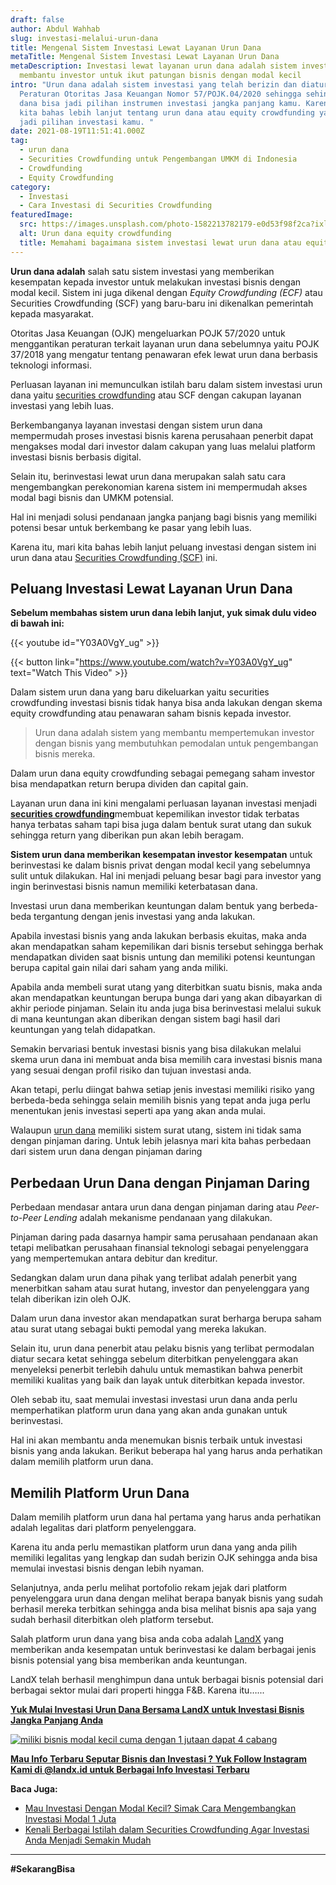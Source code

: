 ```yaml
---
draft: false
author: Abdul Wahhab
slug: investasi-melalui-urun-dana
title: Mengenal Sistem Investasi Lewat Layanan Urun Dana
metaTitle: Mengenal Sistem Investasi Lewat Layanan Urun Dana
metaDescription: Investasi lewat layanan urun dana adalah sistem investasi yang
  membantu investor untuk ikut patungan bisnis dengan modal kecil
intro: "Urun dana adalah sistem investasi yang telah berizin dan diatur
  Peraturan Otoritas Jasa Keuangan Nomor 57/POJK.04/2020 sehingga sehingga urun
  dana bisa jadi pilihan instrumen investasi jangka panjang kamu. Karena itu yuk
  kita bahas lebih lanjut tentang urun dana atau equity crowdfunding yang bisa
  jadi pilihan investasi kamu. "
date: 2021-08-19T11:51:41.000Z
tag:
  - urun dana
  - Securities Crowdfunding untuk Pengembangan UMKM di Indonesia
  - Crowdfunding
  - Equity Crowdfunding
category:
  - Investasi
  - Cara Investasi di Securities Crowdfunding
featuredImage:
  src: https://images.unsplash.com/photo-1582213782179-e0d53f98f2ca?ixlib=rb-1.2.1&ixid=MnwxMjA3fDB8MHxwaG90by1wYWdlfHx8fGVufDB8fHx8&auto=format&fit=crop&w=1470&q=80
  alt: Urun dana equity crowdfunding
  title: Memahami bagaimana sistem investasi lewat urun dana atau equity crowdfunding
---
```

**Urun dana adalah** salah satu sistem investasi yang memberikan kesempatan kepada investor untuk melakukan investasi bisnis dengan modal kecil. Sistem ini juga dikenal dengan *Equity Crowdfunding (ECF)* atau Securities Crowdfunding (SCF) yang baru-baru ini dikenalkan pemerintah kepada masyarakat.

Otoritas Jasa Keuangan (OJK) mengeluarkan POJK 57/2020 untuk menggantikan peraturan terkait layanan urun dana sebelumnya yaitu POJK 37/2018 yang mengatur tentang penawaran efek lewat urun dana berbasis teknologi informasi.

Perluasan layanan ini memunculkan istilah baru dalam sistem investasi urun dana yaitu [securities crowdfunding](https://landx.id/project/?utm_source=Blog&utm_medium=organic+keyword&utm_campaign=blog&utm_id=Blog) atau SCF dengan cakupan layanan investasi yang lebih luas.

Berkembanganya layanan investasi dengan sistem urun dana mempermudah proses investasi bisnis karena perusahaan penerbit dapat mengakses modal dari investor dalam cakupan yang luas melalui platform investasi bisnis berbasis digital.

Selain itu, berinvestasi lewat urun dana merupakan salah satu cara mengembangkan perekonomian karena sistem ini mempermudah akses modal bagi bisnis dan UMKM potensial.

Hal ini menjadi solusi pendanaan jangka panjang bagi bisnis yang memiliki potensi besar untuk berkembang ke pasar yang lebih luas.

Karena itu, mari kita bahas lebih lanjut peluang investasi dengan sistem ini urun dana atau [Securities Crowdfunding (SCF)](https://landx.id/project/?utm_source=Blog&utm_medium=organic+keyword&utm_campaign=blog&utm_id=Blog) ini.

## **Peluang Investasi Lewat Layanan Urun Dana**

**Sebelum membahas sistem urun dana lebih lanjut, yuk simak dulu video di bawah ini:** 

{{< youtube id="Y03A0VgY_ug" >}} 

{{< button link="https://www.youtube.com/watch?v=Y03A0VgY_ug" text="Watch This Video" >}}

Dalam sistem urun dana yang baru dikeluarkan yaitu securities crowdfunding investasi bisnis tidak hanya bisa anda lakukan dengan skema equity crowdfunding atau penawaran saham bisnis kepada investor.

> Urun dana adalah sistem yang membantu mempertemukan investor dengan bisnis yang membutuhkan pemodalan untuk pengembangan bisnis mereka. 

Dalam urun dana equity crowdfunding sebagai pemegang saham investor bisa mendapatkan return berupa dividen dan capital gain.

Layanan urun dana ini kini mengalami perluasan layanan investasi menjadi[ **securities crowdfunding**](https://landx.id/project/?utm_source=Blog&utm_medium=organic+keyword&utm_campaign=blog&utm_id=Blog)membuat kepemilikan investor tidak terbatas hanya terbatas saham tapi bisa juga dalam bentuk surat utang dan sukuk sehingga return yang diberikan pun akan lebih beragam.

**Sistem urun dana memberikan kesempatan investor kesempatan** untuk berinvestasi ke dalam bisnis privat dengan modal kecil yang sebelumnya sulit untuk dilakukan. Hal ini menjadi peluang besar bagi para investor yang ingin berinvestasi bisnis namun memiliki keterbatasan dana.

Investasi urun dana memberikan keuntungan dalam bentuk yang berbeda-beda tergantung dengan jenis investasi yang anda lakukan.

Apabila investasi bisnis yang anda lakukan berbasis ekuitas, maka anda akan mendapatkan saham kepemilikan dari bisnis tersebut sehingga berhak mendapatkan dividen saat bisnis untung dan memiliki potensi keuntungan berupa capital gain nilai dari saham yang anda miliki.

Apabila anda membeli surat utang yang diterbitkan suatu bisnis, maka anda akan mendapatkan keuntungan berupa bunga dari yang akan dibayarkan di akhir periode pinjaman. Selain itu anda juga bisa berinvestasi melalui sukuk di mana keuntungan akan diberikan dengan sistem bagi hasil dari keuntungan yang telah didapatkan.

Semakin bervariasi bentuk investasi bisnis yang bisa dilakukan melalui skema urun dana ini membuat anda bisa memilih cara investasi bisnis mana yang sesuai dengan profil risiko dan tujuan investasi anda.

Akan tetapi, perlu diingat bahwa setiap jenis investasi memiliki risiko yang berbeda-beda sehingga selain memilih bisnis yang tepat anda juga perlu menentukan jenis investasi seperti apa yang akan anda mulai.

Walaupun [urun dana](https://landx.id/project/?utm_source=Blog&utm_medium=organic+keyword&utm_campaign=blog&utm_id=Blog) memiliki sistem surat utang, sistem ini tidak sama dengan pinjaman daring. Untuk lebih jelasnya mari kita bahas perbedaan dari sistem urun dana dengan pinjaman daring

## **Perbedaan Urun Dana dengan Pinjaman Daring**

Perbedaan mendasar antara urun dana dengan pinjaman daring atau *Peer-to-Peer Lending* adalah mekanisme pendanaan yang dilakukan.

Pinjaman daring pada dasarnya hampir sama perusahaan pendanaan akan tetapi melibatkan perusahaan finansial teknologi sebagai penyelenggara yang mempertemukan antara debitur dan kreditur.

Sedangkan dalam urun dana pihak yang terlibat adalah penerbit yang menerbitkan saham atau surat hutang, investor dan penyelenggara yang telah diberikan izin oleh OJK.

Dalam urun dana investor akan mendapatkan surat berharga berupa saham atau surat utang sebagai bukti pemodal yang mereka lakukan.

Selain itu, urun dana penerbit atau pelaku bisnis yang terlibat permodalan diatur secara ketat sehingga sebelum diterbitkan penyelenggara akan menyeleksi penerbit terlebih dahulu untuk memastikan bahwa penerbit memiliki kualitas yang baik dan layak untuk diterbitkan kepada investor.

Oleh sebab itu, saat memulai investasi investasi urun dana anda perlu memperhatikan platform urun dana yang akan anda gunakan untuk berinvestasi.

Hal ini akan membantu anda menemukan bisnis terbaik untuk investasi bisnis yang anda lakukan. Berikut beberapa hal yang harus anda perhatikan dalam memilih platform urun dana.

## **Memilih Platform Urun Dana**

Dalam memilih platform urun dana hal pertama yang harus anda perhatikan adalah legalitas dari platform penyelenggara.

Karena itu anda perlu memastikan platform urun dana yang anda pilih memiliki legalitas yang lengkap dan sudah berizin OJK sehingga anda bisa memulai investasi bisnis dengan lebih nyaman.

Selanjutnya, anda perlu melihat portofolio rekam jejak dari platform penyelenggara urun dana  dengan melihat berapa banyak bisnis yang sudah berhasil mereka terbitkan sehingga anda bisa melihat bisnis apa saja yang sudah berhasil diterbitkan oleh platform tersebut.

Salah platform urun dana yang bisa anda coba adalah [LandX](https://landx.id/project/?utm_source=Blog&utm_medium=organic+keyword&utm_campaign=blog&utm_id=Blog) yang memberikan anda kesempatan untuk berinvestasi ke dalam berbagai jenis bisnis potensial yang bisa memberikan anda keuntungan.

LandX telah berhasil menghimpun dana untuk berbagai bisnis potensial dari berbagai sektor mulai dari properti hingga F&B. Karena itu…...

**[Yuk Mulai Investasi Urun Dana Bersama LandX untuk Investasi Bisnis Jangka Panjang Anda](https://landx.id/project/?utm_source=Blog&utm_medium=organic+keyword&utm_campaign=blog&utm_id=Blog)**

[![miliki bisnis modal kecil cuma dengan 1 jutaan dapat 4 cabang ](https://accountgram-production.sfo2.cdn.digitaloceanspaces.com/landx_ghost/2021/11/jadi-owner-bisnis-hanya-1-jutaan-dengan-cuan-yang-sangat-menjanjikan.png)](https://landx.id/project/?utm_source=Blog&utm_medium=organic+keyword&utm_campaign=blog&utm_id=Blog)

**[Mau Info Terbaru Seputar Bisnis dan Investasi ? Yuk Follow Instagram Kami di @landx.id untuk Berbagai Info Investasi Terbaru](https://instagram.com/landx.id?utm_medium=copy_link)**

**Baca Juga:**

* [Mau Investasi Dengan Modal Kecil? Simak Cara Mengembangkan Investasi Modal 1 Juta](https://landx.id/blog/mau-investasi-dengan-modal-kecil-simak-cara-mengembangkan-investasi-modal-1-juta/)
* [Kenali Berbagai Istilah dalam Securities Crowdfunding Agar Investasi Anda Menjadi Semakin Mudah](https://landx.id/blog/kenali-berbagai-istilah-dalam-securities-crowdfunding-agar-investasi-anda-menjadi-semakin-mudah/)

- - -

**\#SekarangBisa**